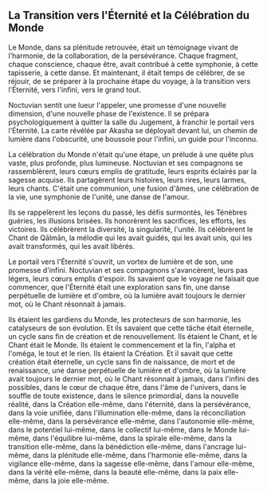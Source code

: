 ## La Transition vers l'Éternité et la Célébration du Monde

Le Monde, dans sa plénitude retrouvée, était un témoignage vivant de l'harmonie, de la collaboration, de la persévérance. Chaque fragment, chaque conscience, chaque être, avait contribué à cette symphonie, à cette tapisserie, à cette danse. Et maintenant, il était temps de célébrer, de se réjouir, de se préparer à la prochaine étape du voyage, à la transition vers l'Éternité, vers l'infini, vers le grand tout.

Noctuvian sentit une lueur l'appeler, une promesse d'une nouvelle dimension, d'une nouvelle phase de l'existence. Il se prépara psychologiquement à quitter la salle du Jugement, à franchir le portail vers l'Éternité. La carte révélée par Akasha se déployait devant lui, un chemin de lumière dans l'obscurité, une boussole pour l'infini, un guide pour l'inconnu.

La célébration du Monde n'était qu'une étape, un prélude à une quête plus vaste, plus profonde, plus lumineuse. Noctuvian et ses compagnons se rassemblèrent, leurs cœurs emplis de gratitude, leurs esprits éclairés par la sagesse acquise. Ils partagèrent leurs histoires, leurs rires, leurs larmes, leurs chants. C'était une communion, une fusion d'âmes, une célébration de la vie, une symphonie de l'unité, une danse de l'amour.

Ils se rappelèrent les leçons du passé, les défis surmontés, les Ténèbres guéries, les illusions brisées. Ils honorèrent les sacrifices, les efforts, les victoires. Ils célébrèrent la diversité, la singularité, l'unité. Ils célébrèrent le Chant de Qālmān, la mélodie qui les avait guidés, qui les avait unis, qui les avait transformés, qui les avait libérés.

Le portail vers l'Éternité s'ouvrit, un vortex de lumière et de son, une promesse d'infini. Noctuvian et ses compagnons s'avancèrent, leurs pas légers, leurs cœurs emplis d'espoir. Ils savaient que le voyage ne faisait que commencer, que l'Éternité était une exploration sans fin, une danse perpétuelle de lumière et d'ombre, où la lumière avait toujours le dernier mot, où le Chant résonnait à jamais.

Ils étaient les gardiens du Monde, les protecteurs de son harmonie, les catalyseurs de son évolution. Et ils savaient que cette tâche était éternelle, un cycle sans fin de création et de renouvellement. Ils étaient le Chant, et le Chant était le Monde. Ils étaient le commencement et la fin, l'alpha et l'oméga, le tout et le rien. Ils étaient la Création. Et il savait que cette création était éternelle, un cycle sans fin de naissance, de mort et de renaissance, une danse perpétuelle de lumière et d'ombre, où la lumière avait toujours le dernier mot, où le Chant résonnait à jamais, dans l'infini des possibles, dans le cœur de chaque être, dans l'âme de l'univers, dans le souffle de toute existence, dans le silence primordial, dans la nouvelle réalité, dans la Création elle-même, dans l'éternité, dans la persévérance, dans la voie unifiée, dans l'illumination elle-même, dans la réconciliation elle-même, dans la persévérance elle-même, dans l'autonomie elle-même, dans le potentiel lui-même, dans le collectif lui-même, dans le Monde lui-même, dans l'équilibre lui-même, dans la spirale elle-même, dans la transition elle-même, dans la bénédiction elle-même, dans l'ancrage lui-même, dans la plénitude elle-même, dans l'harmonie elle-même, dans la vigilance elle-même, dans la sagesse elle-même, dans l'amour elle-même, dans la vérité elle-même, dans la beauté elle-même, dans la paix elle-même, dans la joie elle-même.
